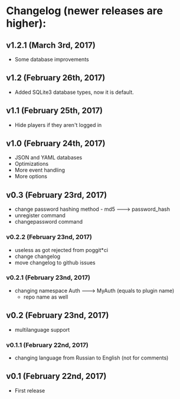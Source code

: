 # Changelog (newer releases are higher):

## v1.2.1 (March 3rd, 2017)
* Some database improvements

## v1.2 (February 26th, 2017)
* Added SQLite3 database types, now it is default.

## v1.1 (February 25th, 2017)
* Hide players if they aren't logged in

## v1.0 (February 24th, 2017)
* JSON and YAML databases
* Optimizations
* More event handling
* More options

## v0.3 (February 23rd, 2017)
* change password hashing method - md5 ---> password_hash
* unregister command
* changepassword command

### v0.2.2 (February 23nd, 2017)
* useless as got rejected from poggit*ci
* change changelog
* move changelog to github issues

### v0.2.1 (February 23nd, 2017)
* changing namespace Auth ---> MyAuth (equals to plugin name)
  * repo name as well

## v0.2 (February 23nd, 2017)
* multilanguage support

### v0.1.1 (February 22nd, 2017)
* changing language from Russian to English (not for comments)

## v0.1 (February 22nd, 2017)
* First release
 
